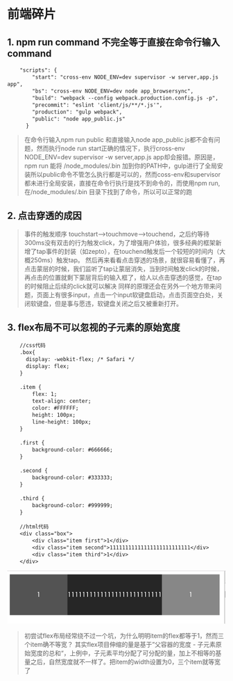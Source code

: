 # 前端碎片

## 1. npm run command 不完全等于直接在命令行输入command
```
    "scripts": {
        "start": "cross-env NODE_ENV=dev supervisor -w server,app.js app",
        "bs": "cross-env NODE_ENV=dev node app_browsersync",
        "build": "webpack --config webpack.production.config.js -p",
        "precommit": "eslint 'client/js/**/*.js'",
        "production": "gulp webpack",
        "public": "node app_public.js"
      }
```

> 在命令行输入npm run public 和直接输入node app_public.js都不会有问题，然而执行node run start正确的情况下，执行cross-env NODE_ENV=dev supervisor -w server,app.js app却会报错。原因是，npm run 能将 /node_modules/.bin 加到你的PATH中，gulp进行了全局安装所以public命令不管怎么执行都是可以的，然而coss-env和supervisor都未进行全局安装，直接在命令行执行是找不到命令的，而使用npm run, 在/node_modules/.bin 目录下找到了命令，所以可以正常的跑

## 2. 点击穿透的成因
> 事件的触发顺序 touchstart-->touchmove-->touchend，之后约等待300ms没有双击的行为触发click，为了增强用户体验，很多经典的框架新增了tap事件的封装（如zepto），在touchend触发后一个较短的时间内（大概250ms）触发tap。
> 然后再来看看点击穿透的场景，就很容易看懂了，再点击蒙层的时候，我们监听了tap让蒙层消失，当到时间触发click的时候，再点击的位置就剩下蒙层背后的输入框了，给人以点击穿透的感觉，在tap的时候阻止后续的click就可以解决
> 同样的原理还会在另外一个地方带来问题，页面上有很多input，点击一个input软键盘启动，点击页面空白处，关闭软键盘，但是事与愿违，软键盘关闭之后又被重新打开。


## 3. flex布局不可以忽视的子元素的原始宽度
```
    //css代码
    .box{
      display: -webkit-flex; /* Safari */
      display: flex;
    }

    .item {
        flex: 1;
        text-align: center;
        color: #FFFFFF;
        height: 100px;
        line-height: 100px;
    }

    .first {
        background-color: #666666;
    }

    .second {
        background-color: #333333;
    }

    .third {
        background-color: #999999;
    }

    //html代码
    <div class="box">
        <div class="item first">1</div>
        <div class="item second">11111111111111111111111111</div>
        <div class="item third">1</div>
    </div>
```
![](../images/flex.png)
> 初尝试flex布局经常绕不过一个坑，为什么明明item的flex都等于1，然而三个item确不等宽？
> 其实flex项目伸缩的量是基于”父容器的宽度 - 子元素原始宽度的总和“，上例中，子元素平均分配了可分配的量，加上不相等的基量之后，自然宽度就不一样了。把item的width设置为0，三个item就等宽了
